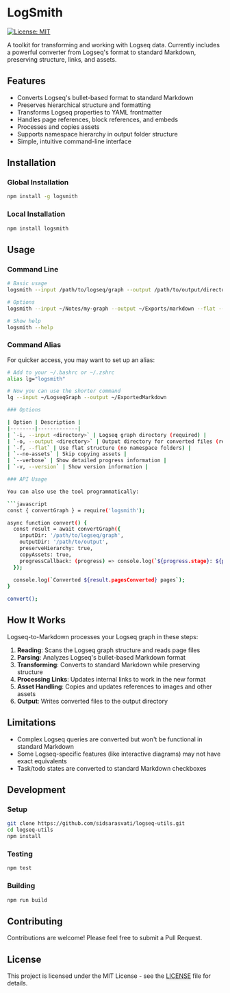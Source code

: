 # LogSmith

[![License: MIT](https://img.shields.io/badge/License-MIT-blue.svg)](https://opensource.org/licenses/MIT)

A toolkit for transforming and working with Logseq data. Currently includes a powerful converter from Logseq's format to standard Markdown, preserving structure, links, and assets.

## Features

- Converts Logseq's bullet-based format to standard Markdown
- Preserves hierarchical structure and formatting
- Transforms Logseq properties to YAML frontmatter
- Handles page references, block references, and embeds
- Processes and copies assets
- Supports namespace hierarchy in output folder structure
- Simple, intuitive command-line interface

## Installation

### Global Installation

```bash
npm install -g logsmith
```

### Local Installation

```bash
npm install logsmith
```

## Usage

### Command Line

```bash
# Basic usage
logsmith --input /path/to/logseq/graph --output /path/to/output/directory

# Options
logsmith --input ~/Notes/my-graph --output ~/Exports/markdown --flat --no-assets

# Show help
logsmith --help
```

### Command Alias

For quicker access, you may want to set up an alias:

```bash
# Add to your ~/.bashrc or ~/.zshrc
alias lg="logsmith"

# Now you can use the shorter command
lg --input ~/LogseqGraph --output ~/ExportedMarkdown

### Options

| Option | Description |
|--------|-------------|
| `-i, --input <directory>` | Logseq graph directory (required) |
| `-o, --output <directory>` | Output directory for converted files (required) |
| `-f, --flat` | Use flat structure (no namespace folders) |
| `--no-assets` | Skip copying assets |
| `--verbose` | Show detailed progress information |
| `-v, --version` | Show version information |

### API Usage

You can also use the tool programmatically:

```javascript
const { convertGraph } = require('logsmith');

async function convert() {
  const result = await convertGraph({
    inputDir: '/path/to/logseq/graph',
    outputDir: '/path/to/output',
    preserveHierarchy: true,
    copyAssets: true,
    progressCallback: (progress) => console.log(`${progress.stage}: ${progress.message}`),
  });
  
  console.log(`Converted ${result.pagesConverted} pages`);
}

convert();
```

## How It Works

Logseq-to-Markdown processes your Logseq graph in these steps:

1. **Reading**: Scans the Logseq graph structure and reads page files
2. **Parsing**: Analyzes Logseq's bullet-based Markdown format
3. **Transforming**: Converts to standard Markdown while preserving structure
4. **Processing Links**: Updates internal links to work in the new format
5. **Asset Handling**: Copies and updates references to images and other assets
6. **Output**: Writes converted files to the output directory

## Limitations

- Complex Logseq queries are converted but won't be functional in standard Markdown
- Some Logseq-specific features (like interactive diagrams) may not have exact equivalents
- Task/todo states are converted to standard Markdown checkboxes

## Development

### Setup

```bash
git clone https://github.com/sidsarasvati/logseq-utils.git
cd logseq-utils
npm install
```

### Testing

```bash
npm test
```

### Building

```bash
npm run build
```

## Contributing

Contributions are welcome! Please feel free to submit a Pull Request.

## License

This project is licensed under the MIT License - see the [LICENSE](LICENSE) file for details.